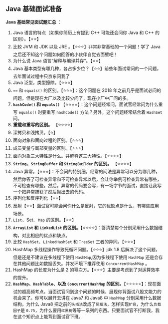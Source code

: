## Java 基础面试准备

**Java 基础常见面试题汇总** ：

1. Java 语言的特点（如果你简历上有提到 C++ 可能还会问你 Java 和 C++ 的区别）。【⭐⭐】
2. 比较 JVM 和 JDK 以及 JRE 。【⭐⭐⭐】非常非常基础的一个问题！学了 Java 之后还不知这个问题如何回答的小伙伴自觉去面壁吧！
3. 为什么说 Java 语言“解释与编译并存”。【⭐⭐】
4. Java 基本类型有哪几种，各占多少位？【⭐⭐】前些年面试常问的一个问题，去年面试过程中只京东问我了
5. Java 泛型，类型擦除。【⭐⭐⭐】
6. `==` 和 `equals()` 的区别。【⭐⭐⭐】：这个问题在 2018 年之前几乎是面试必问的问题，但是现在大厂以及比较少问了，现在小厂中厂问的多。
7. **`hashCode()` 和 `equals()`** 【⭐⭐⭐⭐】：这个问题经常问，面试官经常问为什么重写 `equals()` 时要重写 `hashCode()` 方法？另外，这个问题经常结合着 `HashSet` 问。
8. **重载和重写的区别。** 【⭐⭐⭐⭐】
9. 深拷贝和浅拷贝。【⭐】
10. 面向对象和面向过程的区别。【⭐⭐⭐】
11. 成员变量与局部变量的区别。【⭐⭐⭐】
12. 面向对象三大特性是什么。并解释这三大特性。【⭐⭐⭐⭐】
13. **`String`、`StringBuffer` 和 `StringBuilder` 的区别。** 【⭐⭐⭐⭐】
14. Java 异常。【⭐⭐⭐】：不会问的特别细。经常的问法是异常可以分为哪几种，然后你答了可检查异常和不可检查异常以后，会让你举例可检查异常有哪些，不可检查有哪些。然后，异常的代码要会写，有一场字节的面试，直接让我写一个把异常捕获了然后抛出去的代码。
15. 序列化和反序列化【⭐⭐】
16. 反射【⭐⭐】面试官可能会问你什么是反射，它的优缺点是什么，有哪些应用场景。
17. `List`、Set`、` `Map` 的区别。【⭐⭐】
18. **`ArrayList` 和 `LinkedList` 的区别。**【⭐⭐⭐⭐】：答清楚每个分别采用什么数据结构，对比相应的优点和缺点。
19. 比较 `HashSet`、`LinkedHashSet` 和 `TreeSet` 三者的异同。【⭐⭐⭐】
20. HashMap 多线程操作导致死循环问题。【⭐⭐⭐】jdk 1.8 后解决了这个问题，但是还是不建议在多线程下使用 `HashMap`,因为多线程下使用 `HashMap` 还是会存在其他问题比如数据丢失。并发环境下推荐使用 `ConcurrentHashMap` 。
21. HashMap 的长度为什么是 2 的幂次方。【⭐⭐⭐】主要是考虑到了对运算效率的提升。
22. **`HashMap`、`HashTable`、以及 `ConcurrentHashMap` 的区别。**【⭐⭐⭐⭐⭐】：现在面试的超高频考点。当面试官问到这个问题的时候，展现你背面试八股文能力的机会来了。你可以展开去讲在 Java7 和 Java8 中 `HashMap` 分别采用什么数据结构，为什么 Java8 把之前的`头插法`改成了`尾插法`，怎样实现`扩容`，为什么`负载因子`是 `0.75`，为什么要用`红黑树`等等一系列的东西。只要面试官不打断我，我在这个知识点上能背到面试官下班。